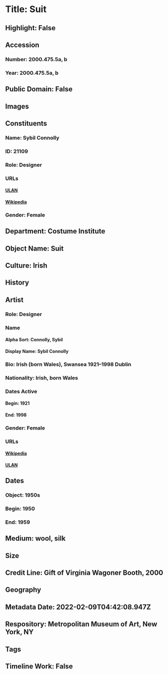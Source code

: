 # Title: Suit
## Highlight: False
## Accession
### Number: 2000.475.5a, b
### Year: 2000.475.5a, b
## Public Domain: False
## Images
## Constituents
### Name: Sybil Connolly
### ID: 21109
### Role: Designer
### URLs
#### [ULAN](http://vocab.getty.edu/page/ulan/500524708)
#### [Wikipedia](https://www.wikidata.org/wiki/Q7659509)
### Gender: Female
## Department: Costume Institute
## Object Name: Suit
## Culture: Irish
## History
## Artist
### Role: Designer
### Name
#### Alpha Sort: Connolly, Sybil
#### Display Name: Sybil Connolly
### Bio: Irish (born Wales), Swansea 1921–1998 Dublin
### Nationality: Irish, born Wales
### Dates Active
#### Begin: 1921
#### End: 1998
### Gender: Female
### URLs
#### [Wikipedia](https://www.wikidata.org/wiki/Q7659509)
#### [ULAN](http://vocab.getty.edu/page/ulan/500524708)
## Dates
### Object: 1950s
### Begin: 1950
### End: 1959
## Medium: wool, silk
## Size
## Credit Line: Gift of Virginia Wagoner Booth, 2000
## Geography
## Metadata Date: 2022-02-09T04:42:08.947Z
## Respository: Metropolitan Museum of Art, New York, NY
## Tags
## Timeline Work: False